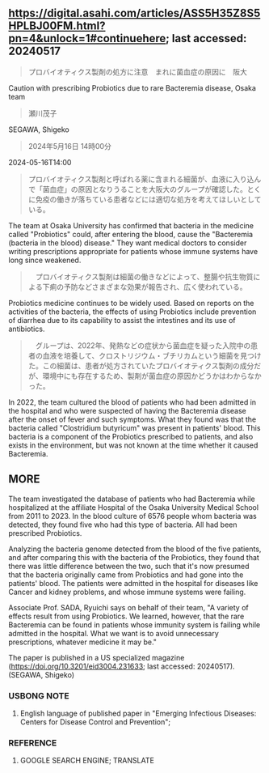 ## https://digital.asahi.com/articles/ASS5H35Z8S5HPLBJ00FM.html?pn=4&unlock=1#continuehere; last accessed: 20240517

> プロバイオティクス製剤の処方に注意　まれに菌血症の原因に　阪大

Caution with prescribing Probiotics due to rare Bacteremia disease, Osaka team

> 瀬川茂子

SEGAWA, Shigeko

> 2024年5月16日 14時00分

2024-05-16T14:00

> プロバイオティクス製剤と呼ばれる薬に含まれる細菌が、血液に入り込んで「菌血症」の原因となりうることを大阪大のグループが確認した。とくに免疫の働きが落ちている患者などには適切な処方を考えてほしいとしている。

The team at Osaka University has confirmed that bacteria in the medicine called "Probiotics" could, after entering the blood, cause the "Bacteremia (bacteria in the blood) disease." They want medical doctors to consider writing prescriptions appropriate for patients whose immune systems have long since weakened.

>　プロバイオティクス製剤は細菌の働きなどによって、整腸や抗生物質による下痢の予防などさまざまな効果が報告され、広く使われている。

Probiotics medicine continues to be widely used. Based on reports on the activities of the bacteria, the effects of using Probiotics include prevention of diarrhea due to its capability to assist the intestines and its use of antibiotics.  

>　グループは、2022年、発熱などの症状から菌血症を疑った入院中の患者の血液を培養して、クロストリジウム・ブチリカムという細菌を見つけた。この細菌は、患者が処方されていたプロバイオティクス製剤の成分だが、環境中にも存在するため、製剤が菌血症の原因かどうかはわからなかった。

In 2022, the team cultured the blood of patients who had been admitted in the hospital and who were suspected of having the Bacteremia disease after the onset of fever and such symptoms. What they found was that the bacteria called "Clostridium butyricum" was present in patients' blood. This bacteria is a component of the Probiotics prescribed to patients, and also exists in the environment, but was not known at the time whether it caused Bacteremia.

## MORE

The team investigated the database of patients who had Bacteremia while hospitalized at the affiliate Hospital of the Osaka University Medical School from 2011 to 2023. In the blood culture of 6576 people whom bacteria was detected, they found five who had this type of bacteria. All had been prescribed Probiotics. 

Analyzing the bacteria genome detected from the blood of the five patients, and after comparing this with the bacteria of the Probiotics, they found that there was little difference between the two, such that it's now presumed that the bacteria originally came from Probiotics and had gone into the patients' blood. The patients were admitted in the hospital for diseases like Cancer and kidney problems, and whose immune systems were failing.

Associate Prof. SADA, Ryuichi says on behalf of their team, "A variety of effects result from using Probiotics. We learned, however, that the rare Bacteremia can be found in patients whose immunity system is failing while admitted in the hospital. What we want is to avoid unnecessary prescriptions, whatever medicine it may be."

The paper is published in a US specialized magazine (https://doi.org/10.3201/eid3004.231633; last accessed: 20240517). (SEGAWA, Shigeko)

### USBONG NOTE

1) English language of published paper in "Emerging Infectious Diseases: Centers for Disease Control and Prevention"; 

### REFERENCE

1) GOOGLE SEARCH ENGINE; TRANSLATE


